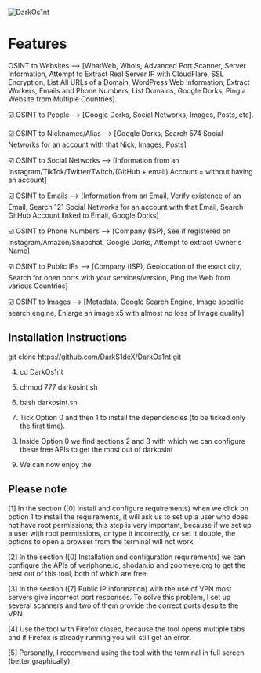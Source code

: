 
![DarkOs1nt](https://user-images.githubusercontent.com/117807235/201222047-58a71eae-49ff-49e8-adec-6f26dab50690.PNG)

# Features

OSINT to Websites --> [WhatWeb, Whois, Advanced Port Scanner, Server Information, Attempt to Extract Real Server IP with CloudFlare, SSL Encryption, List All URLs of a Domain, WordPress Web Information, Extract Workers, Emails and Phone Numbers, List Domains, Google Dorks, Ping a Website from Multiple Countries].

☑️ OSINT to People --> [Google Dorks, Social Networks, Images, Posts, etc].

☑️ OSINT to Nicknames/Alias --> [Google Dorks, Search 574 Social Networks for an account with that Nick, Images, Posts]

☑️ OSINT to Social Networks --> [Information from an Instagram/TikTok/Twitter/Twitch/(GitHub + email) Account = without having an account]

☑️ OSINT to Emails --> [Information from an Email, Verify existence of an Email, Search 121 Social Networks for an account with that Email, Search GitHub Account linked to Email, Google Dorks]

☑️ OSINT to Phone Numbers --> [Company (ISP), See if registered on Instagram/Amazon/Snapchat, Google Dorks, Attempt to extract Owner's Name]

☑️ OSINT to Public IPs --> [Company (ISP), Geolocation of the exact city, Search for open ports with your services/version, Ping the Web from various Countries]

☑️ OSINT to Images --> [Metadata, Google Search Engine, Image specific search engine, Enlarge an image x5 with almost no loss of Image quality]

## Installation Instructions

git clone https://github.com/DarkS1deX/DarkOs1nt.git

4) cd DarkOs1nt

5) chmod 777 darkosint.sh

6) bash darkosint.sh

7) Tick Option 0 and then 1 to install the dependencies (to be ticked only the first time).

8) Inside Option 0 we find sections 2 and 3 with which we can configure these free APIs to get the most out of darkosint

9) We can now enjoy the

## Please note
                                                                      
[1] In the section ([0] Install and configure requirements) when we click on option 1 to install the requirements, it will ask us to set up a user who does not have root permissions; this step is very important, because if we set up a user with root permissions, or type it incorrectly, or set it double, the options to open a browser from the terminal will not work.

[2] In the section ([0] Installation and configuration requirements) we can configure the APIs of veriphone.io, shodan.io and zoomeye.org to get the best out of this tool, both of which are free.

[3] In the section ([7] Public IP information) with the use of VPN most servers give incorrect port responses. To solve this problem, I set up several scanners and two of them provide the correct ports despite the VPN.

[4] Use the tool with Firefox closed, because the tool opens multiple tabs and if Firefox is already running you will still get an error.

[5] Personally, I recommend using the tool with the terminal in full screen (better graphically).
